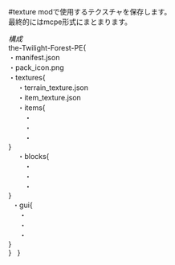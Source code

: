 #texture
modで使用するテクスチャを保存します。  
最終的にはmcpe形式にまとまります。  

*構成*  
the-Twilight-Forest-PE{  
 ・manifest.json  
 ・pack_icon.png  
 ・textures{  
　 ・terrain_texture.json  
　 ・item_texture.json  
　 ・items{  
　　 ・  
　　 ・  
　　 ・  
   }  
　 ・blocks{  
　　 ・  
　　 ・  
　　 ・  
   }  
   ・gui{  
   　・  
   　・  
   　・  
    }  
  }  
}  
